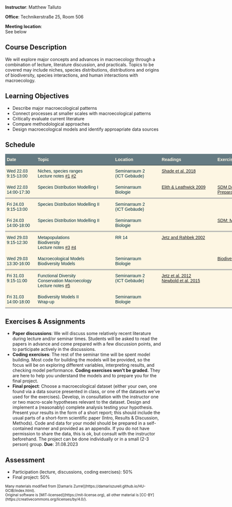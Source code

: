**Instructor**: Matthew Talluto

**Office**: Technikerstraße 25, Room 506

**Meeting location**:  
See below

## Course Description
We will explore major concepts and advances in macroecology through a combination of lecture, literature discussion, and practicals. Topics to be covered may include niches, species distributions, distributions and origins of biodiversity, species interactions, and human interactions with macroecology.

## Learning Objectives
* Describe major macroecological patterns
* Connect processes at smaller scales with macroecological patterns
* Critically evaluate current literature
* Compare methodological approaches
* Design macroecological models and identify approapriate data sources 

## Schedule

<style type="text/css">
.tg  {border-collapse:collapse;border-color:#93a1a1;border-spacing:0;}
.tg td{background-color:#fdf6e3;border-color:#93a1a1;border-style:solid;border-width:0px;color:#002b36;
  font-family:Arial, sans-serif;font-size:14px;overflow:hidden;padding:10px 5px;word-break:normal;}
.tg th{background-color:#657b83;border-color:#93a1a1;border-style:solid;border-width:0px;color:#fdf6e3;
  font-family:Arial, sans-serif;font-size:14px;font-weight:normal;overflow:hidden;padding:10px 5px;word-break:normal;}
.tg .tg-fymr{border-color:inherit;font-weight:bold;text-align:left;vertical-align:top}
.tg .tg-0pky{border-color:inherit;text-align:left;vertical-align:top}
</style>
<table class="tg" style="undefined;table-layout: fixed; width: 840px">
<colgroup>
<col style="width: 100px">
<col style="width: 250px">
<col style="width: 150px">
<col style="width: 180px">
<col style="width: 150px">
</colgroup>
<thead>
  <tr>
    <th class="tg-fymr">Date</th>
    <th class="tg-fymr">Topic</th>
    <th class="tg-fymr">Location</th>
    <th class="tg-fymr">Readings</th>
    <th class="tg-0pky"><span style="font-weight:bold">Exercises</span></th>
  </tr>
</thead>
<tbody>
  <tr>
    <td class="tg-0pky">Wed 22.03<br>9:15-13:00</td>
    <td class="tg-0pky">Niches, species ranges<br/>Lecture notes <a href="https://fileshare.uibk.ac.at/f/1545d34b2dc046109178/?dl=1">#1</a> <a href="https://fileshare.uibk.ac.at/f/7cbecde9b0614eb68100/?dl=1">#2</a></td>
    <td class="tg-0pky">Seminarraum 2<br/>(ICT Geb&auml;ude)</td>
    <td class="tg-0pky"><a href="https://www.cell.com/trends/ecology-evolution/fulltext/S0169-5347(18)30186-1">Shade et al. 2018</a></td>
    <td class="tg-0pky"></td>
  </tr>
 <tr style="border-bottom: double gray">
    <td class="tg-0pky">Wed 22.03<br>14:00-17:30</td>
    <td class="tg-0pky">Species Distribution Modelling I</td>
    <td class="tg-0pky">Seminarraum<br/>Biologie</td>
    <td class="tg-0pky"><a href="https://www.annualreviews.org/doi/full/10.1146/annurev.ecolsys.110308.120159">Elith & Leathwick 2009</a></td>
    <td class="tg-0pky"><a href="sdm_prep.html">SDM Data Preparation</a></td>
  </tr> 
  
  <tr>
    <td class="tg-0pky">Fri 24.03<br>9:15-13:00</td>
    <td class="tg-0pky">Species Distribution Modelling II</td>
    <td class="tg-0pky">Seminarraum 2<br/>(ICT Geb&auml;ude)</td>
    <td class="tg-0pky"></td>
    <td class="tg-0pky"></td>
  </tr>
<tr style="border-bottom: double gray">
    <td class="tg-0pky">Fri 24.03<br>14:00-18:00</td>
    <td class="tg-0pky">Species Distribution Modelling II</td>
    <td class="tg-0pky">Seminarraum<br/>Biologie</td>
    <td class="tg-0pky"></td>
    <td class="tg-0pky"><a href="sdm.html">SDM: Modelling</a></td>
  </tr>
  
  <tr>
    <td class="tg-0pky">Wed 29.03<br>9:15-12:30</td>
   <td class="tg-0pky">Metapopulations<br>Biodiversity<br/>Lecture notes <a href="https://fileshare.uibk.ac.at/f/99195db2e6f64da4a3a2/?dl=1">#3</a> <a href="https://fileshare.uibk.ac.at/f/6a0db75e6fbd4d47bf01/?dl=1">#4</a></td>
    <td class="tg-0pky">RR 14</td>
    <td class="tg-0pky"><a href="https://science.sciencemag.org/content/297/5586/1548.abstract">Jetz and Rahbek 2002</a></td> 
    <!--<a href="https://www.nature.com/articles/s41559-017-0182">Talluto et al. 2017</a>-->
    <td class="tg-0pky"></td>
  </tr>
<tr style="border-bottom: double gray">
    <td class="tg-0pky">Wed 29.03<br>13:30-16:00</td>
    <td class="tg-0pky">Macroecological Models<br>Biodiversity Models</td>
    <td class="tg-0pky">Seminarraum<br/>Biologie</td>
    <td class="tg-0pky"></td>
    <td class="tg-0pky"><a href="biodiversity.html">Biodiversity Modelling</a></td>  
 </tr>

  <tr>
    <td class="tg-0pky">Fri 31.03<br>9:15-11:00</td>
    <td class="tg-0pky">Functional Diversity<br/>Conservation Macroecology<br/>Lecture notes <a href="https://fileshare.uibk.ac.at/f/de11186bde3c46789318/?dl=1">#5</a></td>
    <td class="tg-0pky">Seminarraum 2<br/>(ICT Geb&auml;ude)</td>
    <td class="tg-0pky"><a href="https://www.nature.com/articles/nature11631">Jetz et al. 2012</a><br/><a href="https://www.nature.com/articles/nature14324/briefing/signup/?origin=Nature&originReferralPoint=EmailBanner">Newbold et al. 2015</a></td>
    <td class="tg-0pky"></td>
  </tr>
<tr style="border-bottom: double gray">
    <td class="tg-0pky">Fri 31.03<br>14:00-18:00</td>
    <td class="tg-0pky">Biodiversity Models II<br/>Wrap-up</td>
    <td class="tg-0pky">Seminarraum<br/>Biologie</td>
    <td class="tg-0pky"></td>
    <td class="tg-0pky"></td>  
 </tr>
</tbody>
</table>


## Exercises & Assignments
* **Paper discussions**: We will discuss some relatively recent literature during lecture and/or seminar times. Students will be asked to read the papers in advance and come prepared with a few discussion points, and to participate actively in the discussions.
* **Coding exercises**: The rest of the seminar time will be spent model building. Most code for building the models will be provided, so the focus will be on exploring different variables, interpreting results, and checking model performance. **Coding exercises won't be graded.** They are here to help you understand the models and to prepare you for the final project.
* **Final project**: Choose a macroecological dataset (either your own, one found via a data source presented in class, or one of the datasets we've used for the exercises). Develop, in consultation with the instructor one or two macro-scale hypotheses relevant to the dataset. Design and implement a (reasonably) complete analysis testing your hypothesis. Present your results in the form of a short report; this should include the usual parts of a short-form scientific paper (Intro, Results & Discussion, Methods). Code and data for your model should be prepared in a self-contained manner and provided as an appendix. If you do not have permission to share the data, this is ok, but consult with the instructor beforehand. The project can be done individually or in a small (2-3 person) group. **Due**: 31.08.2023

## Assessment
* Participation (lecture, discussions, coding exercises): 50%
* Final project: 50%


<small>
Many materials modified from [Damaris Zurrel](https://damariszurell.github.io/HU-GCIB/index.html). 
<br/> Original software is [MIT-licensed](https://mit-license.org), all other material is [CC-BY](https://creativecommons.org/licenses/by/4.0/).
</small>